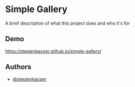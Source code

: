 
# Simple Gallery

A brief description of what this project does and who it's for


## Demo

https://stepienkacper.github.io/simple-gallery/





## Authors

- [@stepienkacper](https://www.github.com/stepienkacper)

